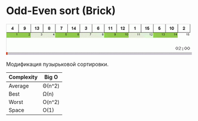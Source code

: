 # Odd-Even sort (Brick)

<img src='./brick-sort.gif'>

<br />

Модификация пузырьковой сортировки.

| Complexity | Big O  |
| ---------- | ------ |
| Average    | Θ(n^2) |
| Best       | Ω(n)   |
| Worst      | O(n^2) |
| Space      | O(1)   |
